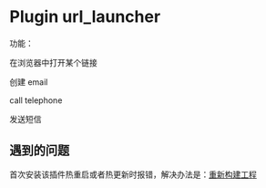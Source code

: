 # Plugin url_launcher

功能：

在浏览器中打开某个链接

创建 email

call telephone

发送短信

## 遇到的问题

首次安装该插件热重启或者热更新时报错，解决办法是：[重新构建工程](https://github.com/flutter/flutter/issues/10967#issuecomment-382518730)
